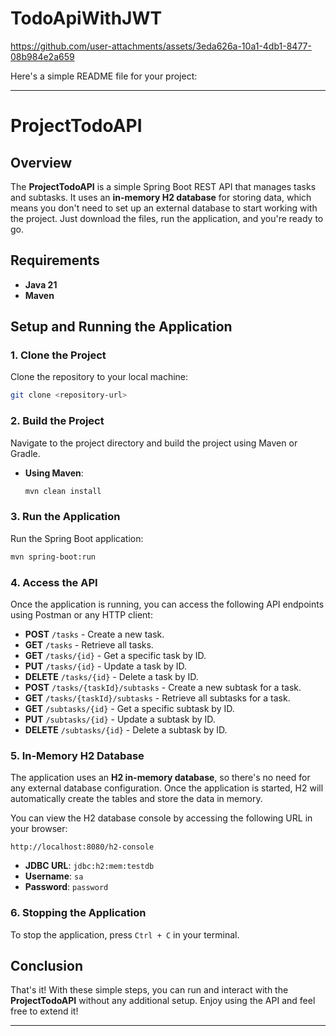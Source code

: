 # TodoApiWithJWT

https://github.com/user-attachments/assets/3eda626a-10a1-4db1-8477-08b984e2a659

Here's a simple README file for your project:

---

# ProjectTodoAPI

## Overview
The **ProjectTodoAPI** is a simple Spring Boot REST API that manages tasks and subtasks. It uses an **in-memory H2 database** for storing data, which means you don't need to set up an external database to start working with the project. Just download the files, run the application, and you're ready to go.

## Requirements
- **Java 21**
- **Maven**

## Setup and Running the Application

### 1. Clone the Project
Clone the repository to your local machine:
```bash
git clone <repository-url>
```

### 2. Build the Project
Navigate to the project directory and build the project using Maven or Gradle.

- **Using Maven**:
  ```bash
  mvn clean install
  ```

### 3. Run the Application
Run the Spring Boot application:

```bash
mvn spring-boot:run
```


### 4. Access the API
Once the application is running, you can access the following API endpoints using Postman or any HTTP client:

- **POST** `/tasks` - Create a new task.
- **GET** `/tasks` - Retrieve all tasks.
- **GET** `/tasks/{id}` - Get a specific task by ID.
- **PUT** `/tasks/{id}` - Update a task by ID.
- **DELETE** `/tasks/{id}` - Delete a task by ID.
- **POST** `/tasks/{taskId}/subtasks` - Create a new subtask for a task.
- **GET** `/tasks/{taskId}/subtasks` - Retrieve all subtasks for a task.
- **GET** `/subtasks/{id}` - Get a specific subtask by ID.
- **PUT** `/subtasks/{id}` - Update a subtask by ID.
- **DELETE** `/subtasks/{id}` - Delete a subtask by ID.

### 5. In-Memory H2 Database
The application uses an **H2 in-memory database**, so there's no need for any external database configuration. Once the application is started, H2 will automatically create the tables and store the data in memory. 

You can view the H2 database console by accessing the following URL in your browser:
```
http://localhost:8080/h2-console
```

- **JDBC URL**: `jdbc:h2:mem:testdb`
- **Username**: `sa`
- **Password**: `password`

### 6. Stopping the Application
To stop the application, press `Ctrl + C` in your terminal.

## Conclusion
That's it! With these simple steps, you can run and interact with the **ProjectTodoAPI** without any additional setup. Enjoy using the API and feel free to extend it!

--- 

